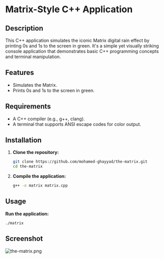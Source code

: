 # Matrix-Style C++ Application

## Description

This C++ application simulates the iconic Matrix digital rain effect by printing 0s and 1s to the screen in green. It's a simple yet visually striking console application that demonstrates basic C++ programming concepts and terminal manipulation.

## Features

- Simulates the Matrix.
- Prints 0s and 1s to the screen in green.

## Requirements

- A C++ compiler (e.g., g++, clang).
- A terminal that supports ANSI escape codes for color output.

## Installation

1. **Clone the repository:**

    ```sh
    git clone https://github.com/mohamed-ghayyad/the-matrix.git
    cd the-matrix
    ```

2. **Compile the application:**

    ```sh
    g++ -o matrix matrix.cpp
    ```

## Usage

**Run the application:**

    ./matrix

## Screenshot

![the-matrix.png](https://github.com/mohamed-ghayyad/the-matrix/blob/main/the-matrix.gif?raw=true)

